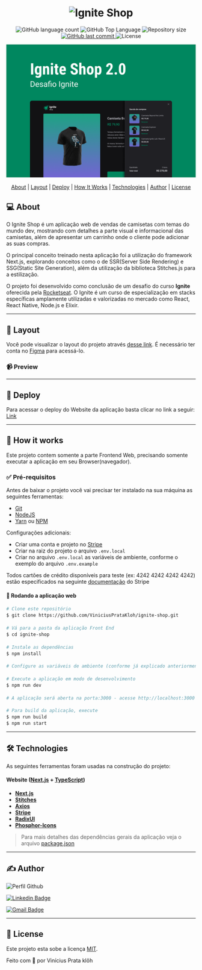 <h1 align="center">
    <img alt="Ignite Shop" title="" src=".github/logo-ignite-shop.svg" />
</h1>

<p align="center">
  <img alt="GitHub language count" src="https://img.shields.io/github/languages/count/ViniciusPrataKloh/ignite-shop">

  <img alt="GitHub Top Language" src="https://img.shields.io/github/languages/top/ViniciusPrataKloh/ignite-shop" />

  <img alt="Repository size" src="https://img.shields.io/github/repo-size/ViniciusPrataKloh/ignite-shop">
  
  <a href="https://github.com/pabloxt14/Github-Blog/commits/master">
    <img alt="GitHub last commit" src="https://img.shields.io/github/last-commit/ViniciusPrataKloh/ignite-shop">
  </a>
    
   <img alt="License" src="https://img.shields.io/badge/license-MIT-blue">
</p>

<p>
  <img src="./public/cover.png" alt="cover ignite-shop" />
</p>

<p align="center">
 <a href="#-about">About</a> |
 <a href="#-layout">Layout</a> | 
 <a href="#-deploy">Deploy</a> | 
 <a href="#-how-it-works">How It Works</a> | 
 <a href="#-technologies">Technologies</a> | 
 <a href="#-author">Author</a> | 
 <a href="#-license">License</a>
</p>


## 💻 About

O Ignite Shop é um aplicação web de vendas de camisetas com temas do mundo dev, mostrando com detalhes a parte visual e informacional das camisetas, além de apresentar um carrinho onde o cliente pode adicionar as suas compras.  

O principal conceito treinado nesta aplicação foi a utilização do framework Next.js, explorando conceitos como o de SSR(Server Side Rendering) e SSG(Static Site Generation), além da utilização da biblioteca Stitches.js para a estilização.

O projeto foi desenvolvido como conclusão de um desafio do curso **Ignite** oferecida pela [Rocketseat](https://www.rocketseat.com.br/). O Ignite é um curso de especialização em stacks específicas amplamente utilizadas e valorizadas no mercado como React, React Native, Node.js e Elixir.

---

## 🎨 Layout

Você pode visualizar o layout do projeto através [desse link](https://www.figma.com/file/FxlDRKOmznBbTH8DsTgnZU/Ignite-Shop-2.0/duplicate). É necessário ter conta no [Figma](https://www.figma.com/) para acessá-lo.

### 📹 Preview

<!-- <p align="center">
  <img alt="Animated Web Demonstration" title="#Web" src=".github/ignite_shop-demonstration_01.gif" width="100%">
</p>
<p align="center">
  <img alt="Animated Web Demonstration" title="#Web" src=".github/ignite_shop-demonstration_02.gif" width="100%">
</p> -->

---

## 🔗 Deploy

Para acessar o deploy do Website da aplicação basta clicar no link a seguir: [Link](https://ignite-shop-viniciuspratakloh.vercel.app/)

---

## 🚀 How it works

Este projeto contem somente a parte Frontend Web, precisando somente executar a aplicação em seu Browser(navegador).

### ✅ Pré-requisitos

Antes de baixar o projeto você vai precisar ter instalado na sua máquina as seguintes ferramentas:

* [Git](https://git-scm.com)
* [NodeJS](https://nodejs.org/en/)
* [Yarn](https://yarnpkg.com/) ou [NPM](https://www.npmjs.com/)


Configurações adicionais:
* Criar uma conta e projeto no [Stripe](https://stripe.com/br)
* Criar na raiz do projeto o arquivo `.env.local`
* Criar no arquivo `.env.local` as variáveis de ambiente, conforme o exemplo do arquivo `.env.example`

Todos cartões de crédito disponíveis para teste (ex: 4242 4242 4242 4242) estão especificados na seguinte [documentação](https://stripe.com/docs/testing#cards) do Stripe

#### 🧭 Rodando a aplicação web

```bash
# Clone este repositório
$ git clone https://github.com/ViniciusPrataKloh/ignite-shop.git

# Vá para a pasta da aplicação Front End
$ cd ignite-shop

# Instale as dependências
$ npm install

# Configure as variáveis de ambiente (conforme já explicado anteriormente)

# Execute a aplicação em modo de desenvolvimento
$ npm run dev

# A aplicação será aberta na porta:3000 - acesse http://localhost:3000

# Para build da aplicação, execute
$ npm run build
$ npm run start
```

---

## 🛠 Technologies

As seguintes ferramentas foram usadas na construção do projeto:

#### **Website**  ([Next.js](https://nextjs.org/)  +  [TypeScript](https://www.typescriptlang.org/))

-   **[Next.js](https://nextjs.org//)**
-   **[Stitches](https://stitches.dev/)**
-   **[Axios](https://github.com/axios/axios)**
-   **[Stripe](https://stripe.com/br)**
-   **[RadixUI](https://www.radix-ui.com/)**
-   **[Phosphor-Icons](https://phosphoricons.com/)**

> Para mais detalhes das dependências gerais da aplicação veja o arquivo  [package.json](https://github.com/ViniciusPrataKloh/ignite-shop/blob/main/package.json)

---

## ✍ Author

<img alt="Perfil Github" title="Perfil Github" src="https://github.com/ViniciusPrataKloh.png" width="100px" />

[![Linkedin Badge](https://img.shields.io/badge/-Vinícius_Prata_Klôh-blue?style=flat-square&logo=Linkedin&logoColor=white&link=https://www.linkedin.com/in/vinicius-prata-kloh-8bb6581a8/)](https://www.linkedin.com/in/vinicius-prata-kloh-8bb6581a8/) 

[![Gmail Badge](https://img.shields.io/badge/-vinicius.prata.kloh@gmail.com-c14438?style=flat-square&logo=Gmail&logoColor=white&link=mailto:vinicius.prata.kloh@gmail.com)](mailto:vinicius.prata.kloh@gmail.com)

---

## 📝 License

Este projeto esta sobe a licença [MIT](./LICENSE).

Feito com 💜 por Vinícius Prata klôh